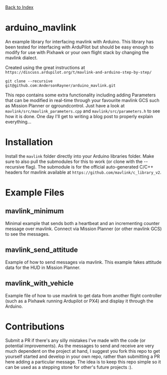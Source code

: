 [Back to Index](https://github.com/AndersonRayner/uas_tools_index)

# arduino_mavlink
An example library for interfacing mavlink with Arduino.
This library has been tested for interfacing with ArduPilot but should be easy enough to modify for use with Pixhawk or your own flight stack by changing the mavlink dialect.

Created using the great instructions at ```https://discuss.ardupilot.org/t/mavlink-and-arduino-step-by-step/```

```
git clone --recursive git@github.com:AndersonRayner/arduino_mavlink.git
```

This repo contains some extra functionality including adding Parameters that can be modified in real-time through your favourite mavlink GCS such as Mission Planner or qgroundcontrol.
Just have a look at ```mavlink/src/mavlink_parameters.cpp``` and ```mavlink/src/parameters.h``` to see how it is done.
One day I'll get to writing a blog post to properly explain everything...

# Installation
Install the ```mavlink``` folder directly into your Arduino libraries folder.
Make sure to also pull the submodules for this to work (or clone with the --recursive flag).
The submodule is for the official auto-generated C/C++ headers for mavlink available at ```https://github.com/mavlink/c_library_v2```.

# Example Files
## mavlink_minimum
Minimal example that sends both a heartbeat and an incrementing counter message over mavlink.
Connect via Mission Planner (or other mavlink GCS) to see the messages.

## mavlink_send_attitude
Example of how to send messages via mavlink.
This example fakes attitude data for the HUD in Mission Planner.

## mavlink_with_vehicle
Example file of how to use mavlink to get data from another flight controller (such as a Pixhawk running Ardupilot or PX4) and display it through the Arduino.

# Contributions
Submit a PR if there's any silly mistakes I've made with the code (or potential improvements).
As the messages to send and receive are very much dependent on the project at hand, I suggest you fork this repo to get yourself started and develop in your own repo, rather than submitting a PR here adding a particular message.
The idea is to keep this repo simple so it can be used as a stepping stone for other's future projects :).
